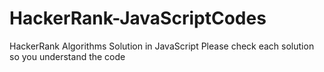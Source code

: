 # HackerRank-JavaScriptCodes
HackerRank Algorithms Solution in JavaScript 
Please check each solution so you understand the code
